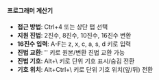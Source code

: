 #### 프로그래머 계산기

- **접근 방법**: Ctrl+4 또는 상단 탭 선택
- **지원 진법**: 2진수, 8진수, 10진수, 16진수 변환
- **16진수 입력**: A-F는 z, x, c, a, s, d 키로 입력
- **진법 교환**: '\' 키로 원본/변환 진법 교환 가능
- **진법 기호**: Alt+\ 키로 단위 기호 표시/숨김 전환
- **기호 위치**: Alt+Ctrl+\ 키로 단위 기호 위치(앞/뒤) 전환
